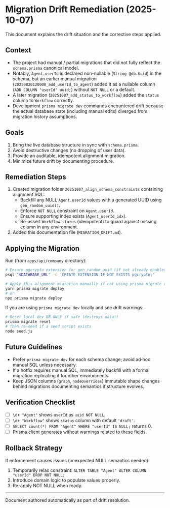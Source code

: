 # Migration Drift Remediation (2025-10-07)

This document explains the drift situation and the corrective steps applied.

## Context
- The project had manual / partial migrations that did not fully reflect the `schema.prisma` canonical model.
- Notably, `Agent.userId` is declared non-nullable (`String @db.Uuid`) in the schema, but an earlier manual migration (`20250820120000_add_userId_to_agent`) added it as a nullable column (`ADD COLUMN "userId" uuid;`) without `NOT NULL` or a default.
- A later migration (`20251007_add_status_to_workflow`) added the `status` column to `Workflow` correctly.
- Development `prisma migrate dev` commands encountered drift because the actual database state (including manual edits) diverged from migration history assumptions.

## Goals
1. Bring the live database structure in sync with `schema.prisma`.
2. Avoid destructive changes (no dropping of user data).
3. Provide an auditable, idempotent alignment migration.
4. Minimize future drift by documenting procedure.

## Remediation Steps
1. Created migration folder `20251007_align_schema_constraints` containing alignment SQL:
   - Backfill any NULL `Agent.userId` values with a generated UUID using `gen_random_uuid()`.
   - Enforce `NOT NULL` constraint on `Agent.userId`.
   - Ensure supporting index exists (`Agent_userId_idx`).
   - Re-assert `Workflow.status` (idempotent) to guard against missing column in any environment.
2. Added this documentation file (`MIGRATION_DRIFT.md`).

## Applying the Migration
Run (from `apps/api/company` directory):

```bash
# Ensure pgcrypto extension for gen_random_uuid (if not already enabled)
psql "$DATABASE_URL" -c 'CREATE EXTENSION IF NOT EXISTS pgcrypto;'

# Apply this alignment migration manually if not using prisma migrate deploy
yarn prisma migrate deploy
# or
npx prisma migrate deploy
```

If you are using `prisma migrate dev` locally and see drift warnings:

```bash
# Reset local dev DB ONLY if safe (destroys data!)
prisma migrate reset
# Then re-seed if a seed script exists
node seed.js
```

## Future Guidelines
- Prefer `prisma migrate dev` for each schema change; avoid ad‑hoc manual SQL unless necessary.
- If a hotfix requires manual SQL, immediately backfill with a formal migration replicating it for other environments.
- Keep JSON columns (`graph`, `nodeOverrides`) immutable shape changes behind migrations documenting semantics if structure evolves.

## Verification Checklist
- [ ] `\d+ "Agent"` shows `userId` as `uuid NOT NULL`.
- [ ] `\d+ "Workflow"` shows `status` column with default `'draft'`.
- [ ] `SELECT count(*) FROM "Agent" WHERE "userId" IS NULL;` returns 0.
- [ ] Prisma client generates without warnings related to these fields.

## Rollback Strategy
If enforcement causes issues (unexpected NULL semantics needed):
1. Temporarily relax constraint: `ALTER TABLE "Agent" ALTER COLUMN "userId" DROP NOT NULL;`
2. Introduce domain logic to populate values properly.
3. Re-apply NOT NULL when ready.

---
Document authored automatically as part of drift resolution.
